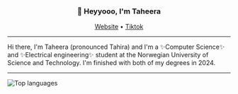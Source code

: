 <h3 align="center">👋 Heyyooo, I'm Taheera</h3>
<p align="center">
  <a href="https://www.taheera.no">Website</a> •
  <a href="https://www.tiktok.com/@taheera.py">Tiktok</a>
</p>

---
Hi there, I'm Taheera (pronounced Tahira) and I'm a ✨Computer Science✨ and ✨Electrical engineering✨ student at the Norwegian University of Science and Technology. I'm finished with both of my degrees in 2024. 

---

![Top languages](https://github-readme-stats.vercel.app/api/top-langs/?username=taheeraahmed&hide=jupyter%20notebook&show_icons=true&theme=radical/)


